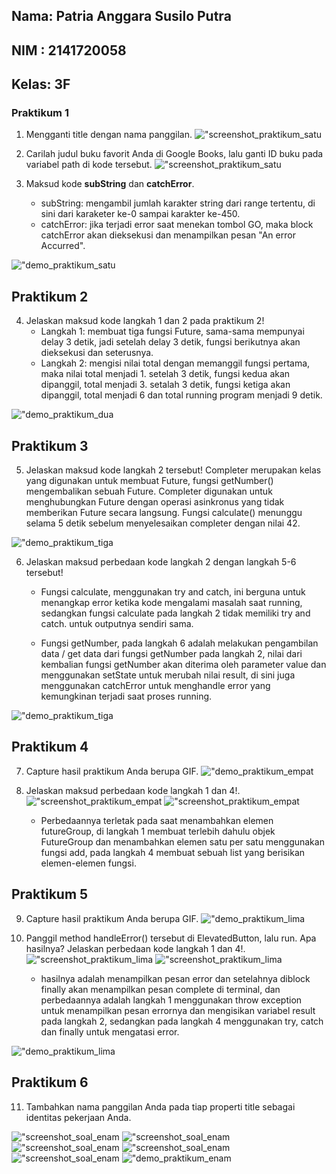 ## Nama: Patria Anggara Susilo Putra
## NIM : 2141720058
## Kelas: 3F

### Praktikum 1

1. Mengganti title dengan nama panggilan.
!["screenshot_praktikum_satu](docs/images/praktikum1/soal/soal1.png)

2. Carilah judul buku favorit Anda di Google Books, lalu ganti ID buku pada variabel path di kode tersebut.
!["screenshot_praktikum_satu](docs/images/praktikum1/soal/soal2.png)

3. Maksud kode **subString** dan **catchError**.
   - subString: mengambil jumlah karakter string dari range tertentu, di sini dari karaketer ke-0 sampai karakter ke-450.
   - catchError: jika terjadi error saat menekan tombol GO, maka block catchError akan dieksekusi dan menampilkan pesan "An error Accurred".

!["demo_praktikum_satu](docs/images/praktikum1/soal/demo.gif)

## Praktikum 2

4. Jelaskan maksud kode langkah 1 dan 2 pada praktikum 2!
   -  Langkah 1: membuat tiga fungsi Future, sama-sama mempunyai delay 3 detik, jadi setelah delay 3 detik, fungsi berikutnya akan dieksekusi dan seterusnya.
   - Langkah 2: mengisi nilai total dengan memanggil fungsi pertama, maka nilai total menjadi 1. setelah 3 detik, fungsi kedua akan dipanggil, total menjadi 3. setalah 3 detik, fungsi ketiga akan dipanggil, total menjadi 6 dan total running program menjadi 9 detik.

!["demo_praktikum_dua](docs/images/praktikum2/soal/demo.gif)

## Praktikum 3

5. Jelaskan maksud kode langkah 2 tersebut!
   Completer merupakan kelas yang digunakan untuk membuat Future, fungsi getNumber() mengembalikan sebuah Future. Completer digunakan untuk menghubungkan Future dengan operasi asinkronus yang tidak memberikan Future secara langsung. Fungsi calculate() menunggu selama 5 detik sebelum menyelesaikan completer dengan nilai 42.

!["demo_praktikum_tiga](docs/images/praktikum3/soal/demo_1.gif)

6. Jelaskan maksud perbedaan kode langkah 2 dengan langkah 5-6 tersebut!
   - Fungsi calculate, menggunakan try and catch, ini berguna untuk menangkap error ketika kode mengalami masalah saat running, sedangkan fungsi calculate pada langkah 2 tidak memiliki try and catch. untuk outputnya sendiri sama.

   - Fungsi getNumber, pada langkah 6 adalah melakukan pengambilan data / get data dari fungsi getNumber pada langkah 2, nilai dari kembalian fungsi getNumber akan diterima oleh parameter value dan menggunakan setState untuk merubah nilai result, di sini juga menggunakan catchError untuk menghandle error yang kemungkinan terjadi saat proses running.

!["demo_praktikum_tiga](docs/images/praktikum3/soal/demo_2.gif)

##  Praktikum 4

7. Capture hasil praktikum Anda berupa GIF.
!["demo_praktikum_empat](docs/images/praktikum4/soal/demo.gif)

8. Jelaskan maksud perbedaan kode langkah 1 dan 4!.
!["screenshot_praktikum_empat](docs/images/praktikum4/langkah1.png)
!["screenshot_praktikum_empat](docs/images/praktikum4/langkah4.png)

   - Perbedaannya terletak pada saat menambahkan elemen futureGroup, di langkah 1 membuat terlebih dahulu objek FutureGroup dan menambahkan elemen satu per satu menggunakan fungsi add, pada langkah 4 membuat sebuah list yang berisikan elemen-elemen fungsi.

##  Praktikum 5

9. Capture hasil praktikum Anda berupa GIF.
!["demo_praktikum_lima](docs/images/praktikum5/soal/demo_1.gif)

10. Panggil method handleError() tersebut di ElevatedButton, lalu run. Apa hasilnya? Jelaskan perbedaan kode langkah 1 dan 4!.
!["screenshot_praktikum_lima](docs/images/praktikum5/langkah1.png)
!["screenshot_praktikum_lima](docs/images/praktikum5/langkah4.png)

    - hasilnya adalah menampilkan pesan error dan setelahnya diblock finally akan menampilkan pesan complete di terminal, dan perbedaannya adalah langkah 1 menggunakan throw exception untuk menampilkan pesan errornya dan mengisikan variabel result pada langkah 2, sedangkan pada langkah 4 menggunakan try, catch dan finally untuk mengatasi error.

!["demo_praktikum_lima](docs/images/praktikum5/soal/demo_2.gif)

## Praktikum 6

11. Tambahkan nama panggilan Anda pada tiap properti title sebagai identitas pekerjaan Anda.

!["screenshot_soal_enam](docs/images/praktikum6/soal/soal_11a.png)
!["screenshot_soal_enam](docs/images/praktikum6/soal/soal_11b.png)
!["screenshot_soal_enam](docs/images/praktikum6/soal/soal_11c.png)
!["screenshot_soal_enam](docs/images/praktikum6/soal/soal_11d.png)
!["screenshot_soal_enam](docs/images/praktikum6/soal/soal_11e.png)
!["demo_praktikum_enam](docs/images/praktikum6/soal/demo_1.gif)

